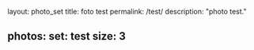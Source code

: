 layout: photo_set
title: foto test
permalink: /test/
description: "photo test."

photos:
    set: test
    size: 3
---
